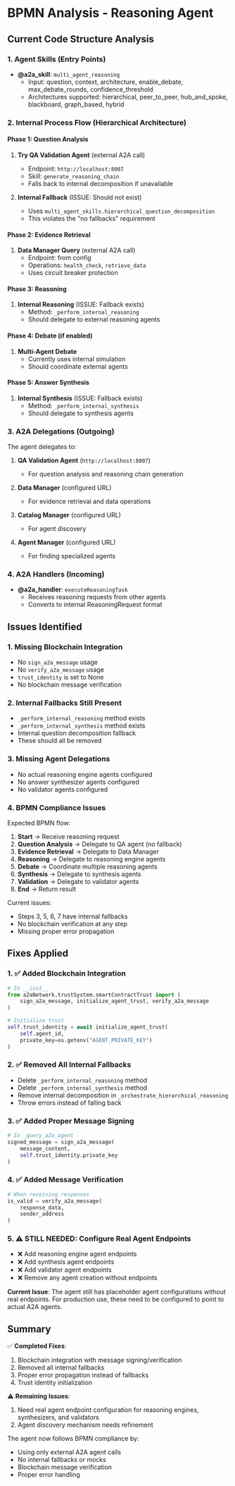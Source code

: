 # BPMN Analysis - Reasoning Agent

## Current Code Structure Analysis

### 1. Agent Skills (Entry Points)
- **@a2a_skill**: `multi_agent_reasoning`
  - Input: question, context, architecture, enable_debate, max_debate_rounds, confidence_threshold
  - Architectures supported: hierarchical, peer_to_peer, hub_and_spoke, blackboard, graph_based, hybrid

### 2. Internal Process Flow (Hierarchical Architecture)

#### Phase 1: Question Analysis
1. **Try QA Validation Agent** (external A2A call)
   - Endpoint: `http://localhost:8007`
   - Skill: `generate_reasoning_chain`
   - Falls back to internal decomposition if unavailable

2. **Internal Fallback** (ISSUE: Should not exist)
   - Uses `multi_agent_skills.hierarchical_question_decomposition`
   - This violates the "no fallbacks" requirement

#### Phase 2: Evidence Retrieval
1. **Data Manager Query** (external A2A call)
   - Endpoint: from config
   - Operations: `health_check`, `retrieve_data`
   - Uses circuit breaker protection

#### Phase 3: Reasoning
1. **Internal Reasoning** (ISSUE: Fallback exists)
   - Method: `_perform_internal_reasoning`
   - Should delegate to external reasoning agents

#### Phase 4: Debate (if enabled)
1. **Multi-Agent Debate**
   - Currently uses internal simulation
   - Should coordinate external agents

#### Phase 5: Answer Synthesis
1. **Internal Synthesis** (ISSUE: Fallback exists)
   - Method: `_perform_internal_synthesis`
   - Should delegate to synthesis agents

### 3. A2A Delegations (Outgoing)

The agent delegates to:
1. **QA Validation Agent** (`http://localhost:8007`)
   - For question analysis and reasoning chain generation
   
2. **Data Manager** (configured URL)
   - For evidence retrieval and data operations
   
3. **Catalog Manager** (configured URL)
   - For agent discovery
   
4. **Agent Manager** (configured URL)
   - For finding specialized agents

### 4. A2A Handlers (Incoming)
- **@a2a_handler**: `executeReasoningTask`
  - Receives reasoning requests from other agents
  - Converts to internal ReasoningRequest format

## Issues Identified

### 1. Missing Blockchain Integration
- No `sign_a2a_message` usage
- No `verify_a2a_message` usage
- `trust_identity` is set to None
- No blockchain message verification

### 2. Internal Fallbacks Still Present
- `_perform_internal_reasoning` method exists
- `_perform_internal_synthesis` method exists
- Internal question decomposition fallback
- These should all be removed

### 3. Missing Agent Delegations
- No actual reasoning engine agents configured
- No answer synthesizer agents configured
- No validator agents configured

### 4. BPMN Compliance Issues

Expected BPMN flow:
1. **Start** → Receive reasoning request
2. **Question Analysis** → Delegate to QA agent (no fallback)
3. **Evidence Retrieval** → Delegate to Data Manager
4. **Reasoning** → Delegate to reasoning engine agents
5. **Debate** → Coordinate multiple reasoning agents
6. **Synthesis** → Delegate to synthesis agents
7. **Validation** → Delegate to validator agents
8. **End** → Return result

Current issues:
- Steps 3, 5, 6, 7 have internal fallbacks
- No blockchain verification at any step
- Missing proper error propagation

## Fixes Applied

### 1. ✅ Added Blockchain Integration
```python
# In __init__
from a2aNetwork.trustSystem.smartContractTrust import (
    sign_a2a_message, initialize_agent_trust, verify_a2a_message
)

# Initialize trust
self.trust_identity = await initialize_agent_trust(
    self.agent_id,
    private_key=os.getenv("AGENT_PRIVATE_KEY")
)
```

### 2. ✅ Removed All Internal Fallbacks
- Delete `_perform_internal_reasoning` method
- Delete `_perform_internal_synthesis` method
- Remove internal decomposition in `_orchestrate_hierarchical_reasoning`
- Throw errors instead of falling back

### 3. ✅ Added Proper Message Signing
```python
# In _query_a2a_agent
signed_message = sign_a2a_message(
    message_content,
    self.trust_identity.private_key
)
```

### 4. ✅ Added Message Verification
```python
# When receiving responses
is_valid = verify_a2a_message(
    response_data,
    sender_address
)
```

### 5. ⚠️ STILL NEEDED: Configure Real Agent Endpoints
- ❌ Add reasoning engine agent endpoints
- ❌ Add synthesis agent endpoints
- ❌ Add validator agent endpoints
- ❌ Remove any agent creation without endpoints

**Current Issue**: The agent still has placeholder agent configurations without real endpoints. For production use, these need to be configured to point to actual A2A agents.

## Summary

✅ **Completed Fixes**:
1. Blockchain integration with message signing/verification
2. Removed all internal fallbacks
3. Proper error propagation instead of fallbacks
4. Trust identity initialization

⚠️ **Remaining Issues**:
1. Need real agent endpoint configuration for reasoning engines, synthesizers, and validators
2. Agent discovery mechanism needs refinement

The agent now follows BPMN compliance by:
- Using only external A2A agent calls
- No internal fallbacks or mocks
- Blockchain message verification
- Proper error handling